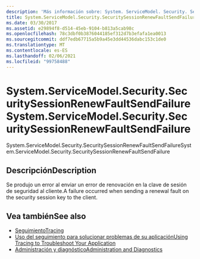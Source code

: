 ```yaml
---
description: 'Más información sobre: System. ServiceModel. Security. SecuritySessionRenewFaultSendFailure'
title: System.ServiceModel.Security.SecuritySessionRenewFaultSendFailure
ms.date: 03/30/2017
ms.assetid: e29894f8-d514-45eb-9104-b813a5cab98c
ms.openlocfilehash: 78c3dbf0b3876044185ef312d7b3efafa1ea0013
ms.sourcegitcommit: ddf7edb67715a5b9a45e3dd44536dabc153c1de0
ms.translationtype: MT
ms.contentlocale: es-ES
ms.lasthandoff: 02/06/2021
ms.locfileid: "99758488"
---
```

# <a name="systemservicemodelsecuritysecuritysessionrenewfaultsendfailure"></a><span data-ttu-id="42d73-103">System.ServiceModel.Security.SecuritySessionRenewFaultSendFailure</span><span class="sxs-lookup"><span data-stu-id="42d73-103">System.ServiceModel.Security.SecuritySessionRenewFaultSendFailure</span></span>

<span data-ttu-id="42d73-104">System.ServiceModel.Security.SecuritySessionRenewFaultSendFailure</span><span class="sxs-lookup"><span data-stu-id="42d73-104">System.ServiceModel.Security.SecuritySessionRenewFaultSendFailure</span></span>  
  
## <a name="description"></a><span data-ttu-id="42d73-105">Descripción</span><span class="sxs-lookup"><span data-stu-id="42d73-105">Description</span></span>  

 <span data-ttu-id="42d73-106">Se produjo un error al enviar un error de renovación en la clave de sesión de seguridad al cliente.</span><span class="sxs-lookup"><span data-stu-id="42d73-106">A failure occurred when sending a renewal fault on the security session key to the client.</span></span>  
  
## <a name="see-also"></a><span data-ttu-id="42d73-107">Vea también</span><span class="sxs-lookup"><span data-stu-id="42d73-107">See also</span></span>

- [<span data-ttu-id="42d73-108">Seguimiento</span><span class="sxs-lookup"><span data-stu-id="42d73-108">Tracing</span></span>](index.md)
- [<span data-ttu-id="42d73-109">Uso del seguimiento para solucionar problemas de su aplicación</span><span class="sxs-lookup"><span data-stu-id="42d73-109">Using Tracing to Troubleshoot Your Application</span></span>](using-tracing-to-troubleshoot-your-application.md)
- [<span data-ttu-id="42d73-110">Administración y diagnóstico</span><span class="sxs-lookup"><span data-stu-id="42d73-110">Administration and Diagnostics</span></span>](../index.md)
